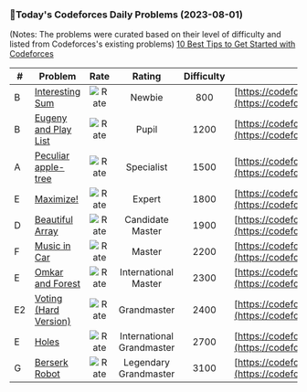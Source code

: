 ### 🌟Today's Codeforces Daily Problems (2023-08-01)
(Notes: The problems were curated based on their level of difficulty and listed from Codeforces's existing problems)
[10 Best Tips to Get Started with Codeforces](https://github.com/ika9810/Codeforces-Daily-Problems/blob/main/10%20Best%20Tips%20to%20Get%20Started%20with%20Codeforces.md)

| # | Problem | Rate| Rating | Difficulty | Contest |
|---| ----- | :--------: | :----------: | :----------: | ---------- |
|B|[Interesting Sum](https://codeforces.com/contest/1720/problem/B)|![Rate](https://img.shields.io/badge/Newbie-800-lightgrey)|Newbie|800|[https://codeforces.com/contest/1720](https://codeforces.com/contest/1720)|
|B|[Eugeny and Play List](https://codeforces.com/contest/302/problem/B)|![Rate](https://img.shields.io/badge/Pupil-1200-brightgreen)|Pupil|1200|[https://codeforces.com/contest/302](https://codeforces.com/contest/302)|
|A|[Peculiar apple-tree](https://codeforces.com/contest/930/problem/A)|![Rate](https://img.shields.io/badge/Specialist-1500-9cf)|Specialist|1500|[https://codeforces.com/contest/930](https://codeforces.com/contest/930)|
|E|[Maximize!](https://codeforces.com/contest/939/problem/E)|![Rate](https://img.shields.io/badge/Expert-1800-blue)|Expert|1800|[https://codeforces.com/contest/939](https://codeforces.com/contest/939)|
|D|[Beautiful Array](https://codeforces.com/contest/1155/problem/D)|![Rate](https://img.shields.io/badge/Candidate%20Master-1900-blueviolet)|Candidate Master|1900|[https://codeforces.com/contest/1155](https://codeforces.com/contest/1155)|
|F|[Music in Car](https://codeforces.com/contest/746/problem/F)|![Rate](https://img.shields.io/badge/Master-2200-orange)|Master|2200|[https://codeforces.com/contest/746](https://codeforces.com/contest/746)|
|E|[Omkar and Forest](https://codeforces.com/contest/1536/problem/E)|![Rate](https://img.shields.io/badge/International%20Master-2300-orange)|International Master|2300|[https://codeforces.com/contest/1536](https://codeforces.com/contest/1536)|
|E2|[Voting (Hard Version)](https://codeforces.com/contest/1251/problem/E2)|![Rate](https://img.shields.io/badge/Grandmaster-2400-red)|Grandmaster|2400|[https://codeforces.com/contest/1251](https://codeforces.com/contest/1251)|
|E|[Holes](https://codeforces.com/contest/13/problem/E)|![Rate](https://img.shields.io/badge/International%20Grandmaster-2700-red)|International Grandmaster|2700|[https://codeforces.com/contest/13](https://codeforces.com/contest/13)|
|G|[Berserk Robot ](https://codeforces.com/contest/538/problem/G)|![Rate](https://img.shields.io/badge/Legendary%20Grandmaster-3100-red)|Legendary Grandmaster|3100|[https://codeforces.com/contest/538](https://codeforces.com/contest/538)|
